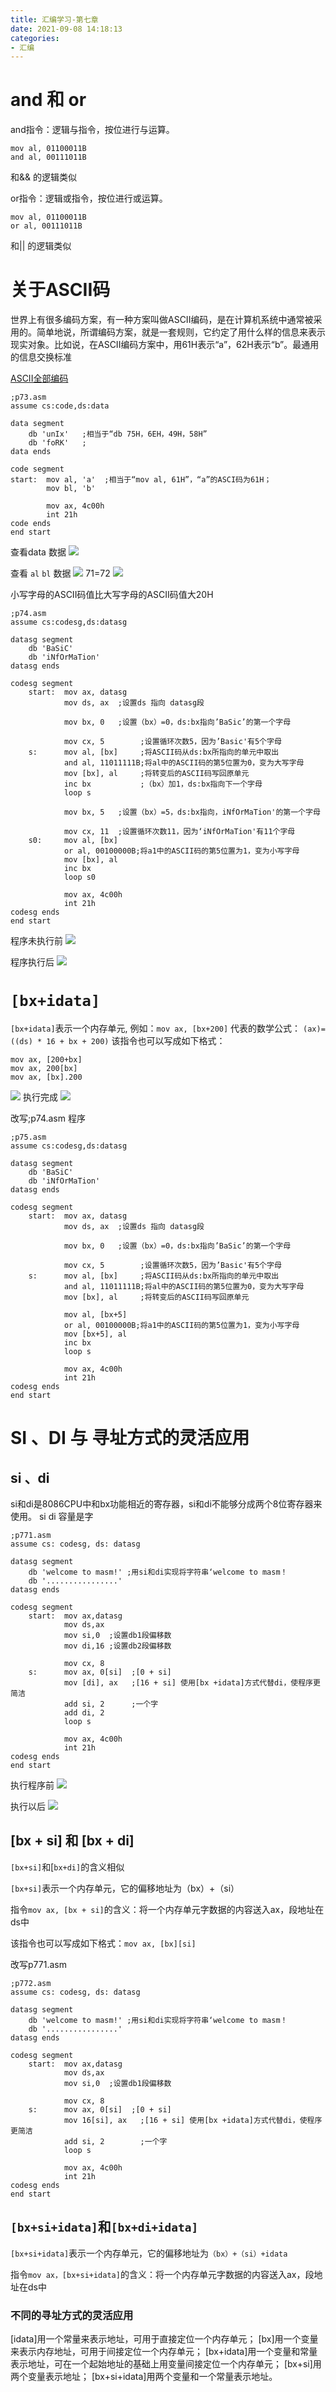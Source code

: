 ```yaml
---
title: 汇编学习-第七章
date: 2021-09-08 14:18:13
categories:
- 汇编
---
```



# and 和 or
and指令：逻辑与指令，按位进行与运算。

```x86asm
mov al, 01100011B
and al, 00111011B
```
和&& 的逻辑类似

or指令：逻辑或指令，按位进行或运算。
```x86asm
mov al, 01100011B
or al, 00111011B
```
和|| 的逻辑类似

# 关于ASCII码
世界上有很多编码方案，有一种方案叫做ASCII编码，是在计算机系统中通常被采用的。简单地说，所谓编码方案，就是一套规则，它约定了用什么样的信息来表示现实对象。比如说，在ASCII编码方案中，用61H表示“a”，62H表示“b”。最通用的信息交换标准

[ASCII全部编码](https://baike.baidu.com/item/ASCII/309296)

```x86asm
;p73.asm
assume cs:code,ds:data 

data segment 
	db 'unIx'   ;相当于“db 75H，6EH，49H，58H”
	db 'foRK'   ;
data ends 

code segment
start:	mov al, 'a'  ;相当于“mov al, 61H”，“a”的ASCI码为61H；
		mov bl, 'b'
		
		mov ax, 4c00h 
		int 21h 
code ends
end start
```
查看data 数据
![](https://isam2016hexo.oss-cn-hangzhou.aliyuncs.com/img/20210908145829.jpg)

查看 `al` `bl` 数据
![](https://isam2016hexo.oss-cn-hangzhou.aliyuncs.com/img/20210908145928.jpg)
71=72
![](https://isam2016hexo.oss-cn-hangzhou.aliyuncs.com/img/20210908150938.jpg)

小写字母的ASCII码值比大写字母的ASCII码值大20H


```x86asm
;p74.asm
assume cs:codesg,ds:datasg 

datasg segment 
	db 'BaSiC'
	db 'iNfOrMaTion'
datasg ends

codesg segment 
	start:	mov ax, datasg 
			mov ds, ax	;设置ds 指向 datasg段
		
			mov bx, 0	;设置（bx）=0，ds:bx指向’BaSic’的第一个字母
			
			mov cx, 5     	 ;设置循环次数5，因为’Basic'有5个字母
	s:		mov al, [bx]     ;将ASCII码从ds:bx所指向的单元中取出
			and al, 11011111B;将al中的ASCII码的第5位置为0，变为大写字母
			mov [bx], al	 ;将转变后的ASCII码写回原单元
			inc bx		     ;（bx）加1，ds:bx指向下一个字母
			loop s 
			
			mov bx, 5	;设置（bx）=5，ds:bx指向，iNfOrMaTion'的第一个字母
			
			mov cx, 11	;设置循环次数11，因为‘iNfOrMaTion'有11个字母
	s0:		mov al, [bx]
			or al, 00100000B;将a1中的ASCII码的第5位置为1，变为小写字母
			mov [bx], al 
			inc bx
			loop s0
			
			mov ax, 4c00h 
			int 21h 
codesg ends
end start
```
程序未执行前
![](https://isam2016hexo.oss-cn-hangzhou.aliyuncs.com/img/20210908151817.jpg)

程序执行后
![](https://isam2016hexo.oss-cn-hangzhou.aliyuncs.com/img/20210908152118.jpg)

# `[bx+idata]`
`[bx+idata]`表示一个内存单元, 
例如：`mov ax, [bx+200]` 代表的数学公式： `(ax)=((ds) * 16 + bx + 200)`
该指令也可以写成如下格式：

```x86asm
mov ax, [200+bx]
mov ax, 200[bx]
mov ax, [bx].200
```
![](https://isam2016hexo.oss-cn-hangzhou.aliyuncs.com/img/20210908155016.jpg)
执行完成
![](https://isam2016hexo.oss-cn-hangzhou.aliyuncs.com/img/20210908154919.jpg)

改写;p74.asm 程序
```x86asm
;p75.asm
assume cs:codesg,ds:datasg 

datasg segment 
	db 'BaSiC'
	db 'iNfOrMaTion'
datasg ends

codesg segment 
	start:	mov ax, datasg 
			mov ds, ax	;设置ds 指向 datasg段
		
			mov bx, 0	;设置（bx）=0，ds:bx指向’BaSic’的第一个字母
			
			mov cx, 5     	 ;设置循环次数5，因为’Basic'有5个字母
	s:		mov al, [bx]     ;将ASCII码从ds:bx所指向的单元中取出
			and al, 11011111B;将al中的ASCII码的第5位置为0，变为大写字母
			mov [bx], al	 ;将转变后的ASCII码写回原单元

		    mov al, [bx+5]
			or al, 00100000B;将a1中的ASCII码的第5位置为1，变为小写字母
			mov [bx+5], al 
			inc bx
			loop s
			
			mov ax, 4c00h 
			int 21h 
codesg ends
end start
```

# SI 、DI 与 寻址方式的灵活应用
## si 、di
si和di是8086CPU中和bx功能相近的寄存器，si和di不能够分成两个8位寄存器来使用。 si di 容量是字
```
;p771.asm
assume cs: codesg, ds: datasg 

datasg segment 
	db 'welcome to masm!' ;用si和di实现将字符串‘welcome to masm！
	db '................'
datasg ends

codesg segment 
	start:	mov ax,datasg 
			mov ds,ax 
			mov si,0  ;设置db1段偏移数
			mov di,16 ;设置db2段偏移数

			mov cx, 8
	s:		mov ax, 0[si]  ;[0 + si]
			mov [di], ax   ;[16 + si] 使用[bx +idata]方式代替di，使程序更简洁
			add si, 2      ;一个字
            add di, 2 
			loop s 
			
			mov ax, 4c00h 
			int 21h 
codesg ends 
end start
```
执行程序前
![](https://isam2016hexo.oss-cn-hangzhou.aliyuncs.com/img/20210908174428.jpg)

执行以后
![](https://isam2016hexo.oss-cn-hangzhou.aliyuncs.com/img/20210908174532.jpg)

## [bx + si] 和 [bx + di]
`[bx+si]`和[`bx+di]`的含义相似

`[bx+si]`表示一个内存单元，它的偏移地址为（bx）+（si）

指令`mov ax, [bx + si]`的含义：将一个内存单元字数据的内容送入ax，段地址在ds中

该指令也可以写成如下格式：`mov ax, [bx][si]`

改写p771.asm
```
;p772.asm
assume cs: codesg, ds: datasg 

datasg segment 
	db 'welcome to masm!' ;用si和di实现将字符串‘welcome to masm！
	db '................'
datasg ends

codesg segment 
	start:	mov ax,datasg 
			mov ds,ax 
			mov si,0  ;设置db1段偏移数

			mov cx, 8
	s:		mov ax, 0[si]  ;[0 + si]
			mov 16[si], ax   ;[16 + si] 使用[bx +idata]方式代替di，使程序更简洁
			add si, 2        ;一个字
			loop s 
			
			mov ax, 4c00h 
			int 21h 
codesg ends 
end start
```

## `[bx+si+idata]`和`[bx+di+idata]`
`[bx+si+idata]`表示一个内存单元，它的偏移地址为`（bx）+（si）+idata`

指令`mov ax，[bx+si+idata]`的含义：将一个内存单元字数据的内容送入ax，段地址在ds中

### 不同的寻址方式的灵活应用
[idata]用一个常量来表示地址，可用于直接定位一个内存单元；
[bx]用一个变量来表示内存地址，可用于间接定位一个内存单元；
[bx+idata]用一个变量和常量表示地址，可在一个起始地址的基础上用变量间接定位一个内存单元；
[bx+si]用两个变量表示地址；
[bx+si+idata]用两个变量和一个常量表示地址。

<!--  TODO://实验6 一般来说，在需要暂存数据的时候我们都应该使用栈 -->
